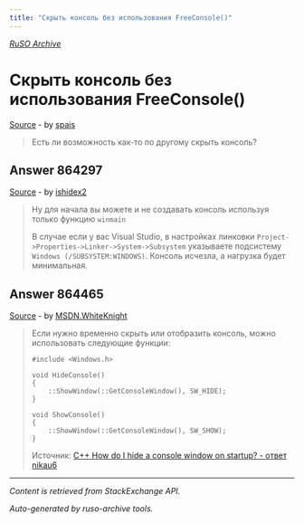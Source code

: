 ```yaml
---
title: "Скрыть консоль без использования FreeConsole()"
---
```

<p><i><a href="https://github.com/MSDN-WhiteKnight/ruso-archive/">RuSO Archive</a></i></p>
<h1>Скрыть консоль без использования FreeConsole()</h1>
<p><a href="https://ru.stackoverflow.com/questions/860210/%d0%a1%d0%ba%d1%80%d1%8b%d1%82%d1%8c-%d0%ba%d0%be%d0%bd%d1%81%d0%be%d0%bb%d1%8c-%d0%b1%d0%b5%d0%b7-%d0%b8%d1%81%d0%bf%d0%be%d0%bb%d1%8c%d0%b7%d0%be%d0%b2%d0%b0%d0%bd%d0%b8%d1%8f-freeconsole">Source</a> - by <a href="https://ru.stackoverflow.com/users/304356/spais">spais</a></p>
<blockquote>
<p>Есть ли возможность как-то по другому скрыть консоль?</p>

</blockquote>
<h2>Answer 864297</h2>
<p><a href="https://ru.stackoverflow.com/a/864297/">Source</a> - by <a href="https://ru.stackoverflow.com/users/245150/ishidex2">ishidex2</a></p>
<blockquote>
<p>Ну для начала вы можете и не создавать консоль используя только функцию <code>winmain</code></p>

<p>В случае если у вас Visual Studio, в настройках линковки <code>Project-&gt;Properties-&gt;Linker-&gt;System-&gt;Subsystem</code> указываете подсистему <code>Windows (/SUBSYSTEM:WINDOWS)</code>. Консоль исчезла, а нагрузка будет минимальная.</p>

</blockquote>
<h2>Answer 864465</h2>
<p><a href="https://ru.stackoverflow.com/a/864465/">Source</a> - by <a href="https://ru.stackoverflow.com/users/240512/msdn-whiteknight">MSDN.WhiteKnight</a></p>
<blockquote>
<p>Если нужно временно скрыть или отобразить консоль, можно использовать следующие функции:</p>

<pre><code>#include &lt;Windows.h&gt;

void HideConsole()
{
    ::ShowWindow(::GetConsoleWindow(), SW_HIDE);
}

void ShowConsole()
{
    ::ShowWindow(::GetConsoleWindow(), SW_SHOW);
}    
</code></pre>

<p>Источник: <a href="https://stackoverflow.com/a/40430801/8674428">C++ How do I hide a console window on startup? - ответ nikau6</a></p>

</blockquote>
<hr/>
<p><i>Content is retrieved from StackExchange API. </i></p>
<p><i>Auto-generated by ruso-archive tools. </i></p>
